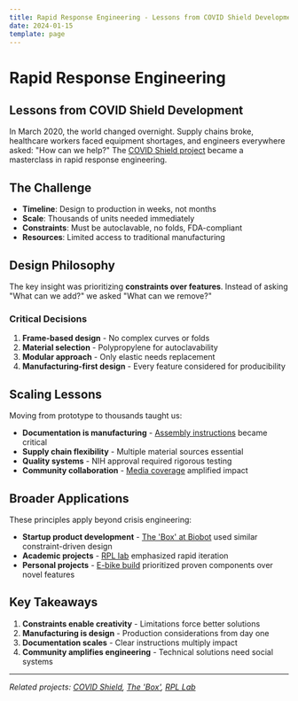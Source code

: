 ```yaml
---
title: Rapid Response Engineering - Lessons from COVID Shield Development
date: 2024-01-15
template: page
---
```


# Rapid Response Engineering
## Lessons from COVID Shield Development

In March 2020, the world changed overnight. Supply chains broke, healthcare workers faced equipment shortages, and engineers everywhere asked: "How can we help?" The [COVID Shield project](/projects/covidshield/) became a masterclass in rapid response engineering.

## The Challenge

- **Timeline**: Design to production in weeks, not months
- **Scale**: Thousands of units needed immediately
- **Constraints**: Must be autoclavable, no folds, FDA-compliant
- **Resources**: Limited access to traditional manufacturing

## Design Philosophy

The key insight was prioritizing **constraints over features**. Instead of asking "What can we add?" we asked "What can we remove?"

### Critical Decisions

1. **Frame-based design** - No complex curves or folds
2. **Material selection** - Polypropylene for autoclavability
3. **Modular approach** - Only elastic needs replacement
4. **Manufacturing-first design** - Every feature considered for producibility

## Scaling Lessons

Moving from prototype to thousands taught us:

- **Documentation is manufacturing** - [Assembly instructions](/projects/covidshield/) became critical
- **Supply chain flexibility** - Multiple material sources essential
- **Quality systems** - NIH approval required rigorous testing
- **Community collaboration** - [Media coverage](https://www.bostonherald.com/2020/03/31/coronavirus-crisis-prompts-somerville-artists-to-make-masks-hospital-gowns-for-health-care-workers/) amplified impact

## Broader Applications

These principles apply beyond crisis engineering:

- **Startup product development** - [The 'Box' at Biobot](/projects/device/) used similar constraint-driven design
- **Academic projects** - [RPL lab](/projects/rpl/) emphasized rapid iteration
- **Personal projects** - [E-bike build](/projects/ebike/) prioritized proven components over novel features

## Key Takeaways

1. **Constraints enable creativity** - Limitations force better solutions
2. **Manufacturing is design** - Production considerations from day one
3. **Documentation scales** - Clear instructions multiply impact
4. **Community amplifies engineering** - Technical solutions need social systems

---

*Related projects: [COVID Shield](/projects/covidshield/), [The 'Box'](/projects/device/), [RPL Lab](/projects/rpl/)*